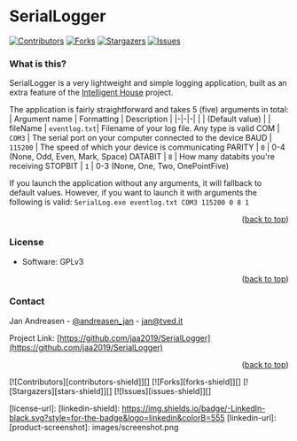 
# SerialLogger 
[![Contributors][contributors-shield]][contributors-url]
[![Forks][forks-shield]][forks-url]
[![Stargazers][stars-shield]][stars-url]
[![Issues][issues-shield]][issues-url]

### What is this?
SerialLogger is a very lightweight and simple logging application, built as an extra feature of the
[Intelligent House](https://github.com/jaa2019/H3_Embedded_Intelligent__House) project.

The application is fairly straightforward and takes 5 (five) arguments in total:
| Argument name | Formatting | Description |
 |-|-|-|
| | (Default value) | |
 fileName | `eventlog.txt`| Filename of your log file. Any type is valid
 COM | `COM3` | The serial port on your computer connected to the device
 BAUD | `115200` | The speed of which your device is communicating
 PARITY | `0` | 0-4 (None, Odd, Even, Mark, Space)
 DATABIT | `8` | How many databits you're receiving
 STOPBIT | `1` | 0-3 (None, One, Two, OnePointFive)

If you launch the application without any arguments, it will fallback to default values. 
However, if you want to launch it with arguments the following is valid:
`SerialLog.exe eventlog.txt COM3 115200 0 8 1`
<p align="right">(<a href="#top">back to top</a>)</p>


### License
* Software: GPLv3
<p align="right">(<a href="#top">back to top</a>)</p>


### Contact

Jan Andreasen - [@andreasen_jan](https://twitter.com/andreasen_jan) - jan@tved.it

Project Link: [https://github.com/jaa2019/SerialLogger](https://github.com/jaa2019/SerialLogger)
<p align="right">(<a href="#top">back to top</a>)</p>
[![Contributors][contributors-shield]][]
[![Forks][forks-shield]][]
[![Stargazers][stars-shield]][]
[![Issues][issues-shield]][]

[contributors-shield]: https://img.shields.io/github/contributors/othneildrew/Best-README-Template.svg?style=for-the-badge
[contributors-url]: https://github.com/jaa2019/SerialLogger/graphs/contributors
[forks-shield]: https://img.shields.io/github/forks/othneildrew/Best-README-Template.svg?style=for-the-badge
[forks-url]: https://github.com/jaa2019/SerialLogger/network/members
[stars-shield]: https://img.shields.io/github/stars/othneildrew/Best-README-Template.svg?style=for-the-badge
[stars-url]: https://github.com/jaa2019/SerialLogger/stargazers
[issues-shield]: https://img.shields.io/github/issues/othneildrew/Best-README-Template.svg?style=for-the-badge
[issues-url]: https://github.com/jaa2019/SerialLogger/issues
[license-shield]: https://img.shields.io/github/license/othneildrew/Best-README-Template.svg?style=for-the-badge
[license-url]: 
[linkedin-shield]: https://img.shields.io/badge/-LinkedIn-black.svg?style=for-the-badge&logo=linkedin&colorB=555
[linkedin-url]: 
[product-screenshot]: images/screenshot.png
